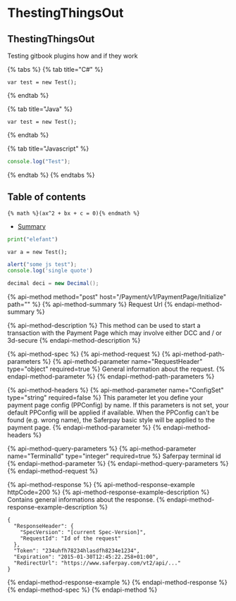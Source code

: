 # ThestingThingsOut

## ThestingThingsOut



Testing gitbook plugins how and if they work

{% tabs %}
{% tab title="C\#" %}
```text
var test = new Test();
```
{% endtab %}

{% tab title="Java" %}
```text
var test = new Test();
```
{% endtab %}

{% tab title="Javascript" %}
```javascript
console.log("Test");
```
{% endtab %}
{% endtabs %}

## Table of contents

```text
{% math %}(ax^2 + bx + c = 0){% endmath %} 
```

* [Summary](https://github.com/tkj56/ThestingThingsOut/tree/5adb26068a91912cad80d542538d6ec8e396e684/SUMMARY.md)

```python
print("elefant")
```

```text
var a = new Test();
```

```javascript
alert("some js test");
console.log('single quote')
```

```java
decimal deci = new Decimal();
```



{% api-method method="post" host="/Payment/v1/PaymentPage/Initialize" path="" %}
{% api-method-summary %}
Request Url
{% endapi-method-summary %}

{% api-method-description %}
This method can be used to start a transaction with the Payment Page which may involve either DCC and / or 3d-secure
{% endapi-method-description %}

{% api-method-spec %}
{% api-method-request %}
{% api-method-path-parameters %}
{% api-method-parameter name="RequestHeader" type="object" required=true %}
General information about the request.
{% endapi-method-parameter %}
{% endapi-method-path-parameters %}

{% api-method-headers %}
{% api-method-parameter name="ConfigSet" type="string" required=false %}
This parameter let you define your payment page config \(PPConfig\) by name. If this parameters is not set, your default PPConfig will be applied if available. When the PPConfig can't be found \(e.g. wrong name\), the Saferpay basic style will be applied to the payment page.
{% endapi-method-parameter %}
{% endapi-method-headers %}

{% api-method-query-parameters %}
{% api-method-parameter name="TerminalId" type="integer" required=true %}
Saferpay terminal id
{% endapi-method-parameter %}
{% endapi-method-query-parameters %}
{% endapi-method-request %}

{% api-method-response %}
{% api-method-response-example httpCode=200 %}
{% api-method-response-example-description %}
Contains general informations about the response.
{% endapi-method-response-example-description %}

```
{
  "ResponseHeader": {
    "SpecVersion": "[current Spec-Version]",
    "RequestId": "Id of the request"
  },
  "Token": "234uhfh78234hlasdfh8234e1234",
  "Expiration": "2015-01-30T12:45:22.258+01:00",
  "RedirectUrl": "https://www.saferpay.com/vt2/api/..."
}
```
{% endapi-method-response-example %}
{% endapi-method-response %}
{% endapi-method-spec %}
{% endapi-method %}


